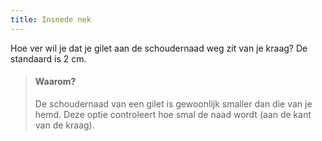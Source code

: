 ```yaml
---
title: Insnede nek
---
```


Hoe ver wil je dat je gilet aan de schoudernaad weg zit van je kraag? De standaard is 2 cm.

> #### Waarom?
> 
> De schoudernaad van een gilet is gewoonlijk smaller dan die van je hemd. Deze optie controleert hoe smal de naad wordt (aan de kant van de kraag).